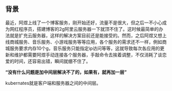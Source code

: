 ## 背景

最近，阿煜上线了一个博客服务，刚开始还好，流量不是很大，但之后一不小心成为网红程序员，搭建博客的2g阿里云服务器一下就顶不住了。这时候最简单的办法就是扩充云服务器，这样的解决方案目前还是能接受的。然而，之后阿煜又想上线商城服务、音乐服务、小游戏服务等等应用，各个服务的需求还不一样，例如商城服务要求内存10个g，音乐服务只能指定ip访问等等，这就导致每次各应用的更新和维护都需要阿煜手动连接各个服务器，手敲命令去挨着调整，不仅消耗了谈恋爱的时间，还容易出错，瞬间就绷不住了。

**“没有什么问题是加中间层解决不了的，如果有，就再加一层”**

kubernates就是客户端和服务器之间的中间层。
